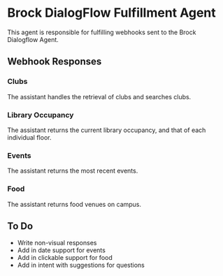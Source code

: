 # Brock DialogFlow Fulfillment Agent
This agent is responsible for fulfilling webhooks sent to the Brock Dialogflow Agent.

## Webhook Responses

### Clubs
The assistant handles the retrieval of clubs and searches clubs.

### Library Occupancy
The assistant returns the current library occupancy, and that of each individual floor.

### Events
The assistant returns the most recent events.

### Food
The assistant returns food venues on campus.



## To Do
* Write non-visual responses
* Add in date support for events
* Add in clickable support for food
* Add in intent with suggestions for questions
